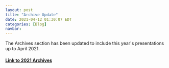 ```yaml
---
layout: post
title: "Archive Update"
date: 2021-04-12 01:30:07 EDT
categories: [Blog]
navbar: 
---
```


The Archives section has been updated to include this year's presentations up to April 2021.

#### [Link to 2021 Archives](/archives/#2021) 
